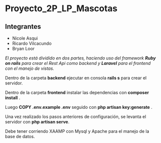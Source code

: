 # Proyecto_2P_LP_Mascotas
## Integrantes 
- Nicole Asqui
- Ricardo Vilcacundo
- Bryan Loor


_El proyecto está dividido en dos partes, haciendo uso del framework **Ruby on rails** para crear el Rest Api como backend y **Laravel** para el frontend con el manejo de vistas._

Dentro de la carpeta **backend** ejecutar en consola **rails s** para crear el servidor.

Dentro de la carpeta **frontend** instalar las dependencias con **composer install** .

Luego **COPY .env.example .env** seguido con  **php artisan key:generate** .

Una vez realizado los pasos anteriores de configuración, se levanta el servidor con **php artisan serve**.

Debe tener corriendo XAAMP con Mysql y Apache para el manejo de la base de datos.


